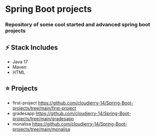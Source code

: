 # Spring Boot projects

### Repository of some cool started and advanced spring boot projects 

## ⚡️ Stack Includes 
- Java 17
- Maven
- HTML


## ⭐️ Projects 
* first-project https://github.com/cloudjerry-14/Spring-Boot-projects/tree/main/first-project
* gradesapp https://github.com/cloudjerry-14/Spring-Boot-projects/tree/main/gradesapp
* monalisa https://github.com/cloudjerry-14/Spring-Boot-projects/tree/main/monalisa

